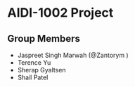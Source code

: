 # AIDI-1002 Project

## Group Members
- Jaspreet Singh Marwah \(@Zantorym )
- Terence Yu
- Sherap Gyaltsen
- Shail Patel
